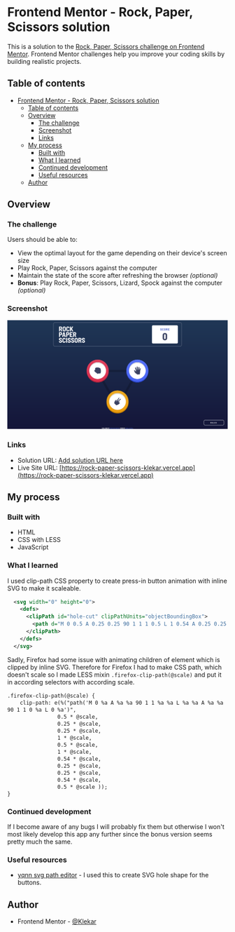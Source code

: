 # Frontend Mentor - Rock, Paper, Scissors solution

This is a solution to the [Rock, Paper, Scissors challenge on Frontend Mentor](https://www.frontendmentor.io/challenges/rock-paper-scissors-game-pTgwgvgH). Frontend Mentor challenges help you improve your coding skills by building realistic projects. 

## Table of contents

- [Frontend Mentor - Rock, Paper, Scissors solution](#frontend-mentor---rock-paper-scissors-solution)
  - [Table of contents](#table-of-contents)
  - [Overview](#overview)
    - [The challenge](#the-challenge)
    - [Screenshot](#screenshot)
    - [Links](#links)
  - [My process](#my-process)
    - [Built with](#built-with)
    - [What I learned](#what-i-learned)
    - [Continued development](#continued-development)
    - [Useful resources](#useful-resources)
  - [Author](#author)

## Overview

### The challenge

Users should be able to:

- View the optimal layout for the game depending on their device's screen size
- Play Rock, Paper, Scissors against the computer
- Maintain the state of the score after refreshing the browser _(optional)_
- **Bonus**: Play Rock, Paper, Scissors, Lizard, Spock against the computer _(optional)_

### Screenshot

![](./screenshot.png)

### Links

- Solution URL: [Add solution URL here](https://your-solution-url.com)
- Live Site URL: [https://rock-paper-scissors-klekar.vercel.app](https://rock-paper-scissors-klekar.vercel.app)

## My process

### Built with

- HTML
- CSS with LESS
- JavaScript

### What I learned

I used clip-path CSS property to create press-in button animation with inline SVG to make it scaleable.

````xml
  <svg width="0" height="0">
    <defs>
      <clipPath id="hole-cut" clipPathUnits="objectBoundingBox">
        <path d="M 0 0.5 A 0.25 0.25 90 1 1 1 0.5 L 1 0.54 A 0.25 0.25 90 1 1 0 0.54 L 0 0.5" />
      </clipPath>
    </defs>
  </svg>
````

Sadly, Firefox had some issue with animating children of element which is clipped by inline SVG. Therefore for Firefox I had to make CSS path, which doesn't scale so I made LESS mixin `.firefox-clip-path(@scale)` and put it in according selectors with according scale.

```less
.firefox-clip-path(@scale) {
    clip-path: e(%("path('M 0 %a A %a %a 90 1 1 %a %a L %a %a A %a %a 90 1 1 0 %a L 0 %a')",
                0.5 * @scale,
                0.25 * @scale,
                0.25 * @scale,
                1 * @scale,
                0.5 * @scale,
                1 * @scale,
                0.54 * @scale,
                0.25 * @scale,
                0.25 * @scale,
                0.54 * @scale,
                0.5 * @scale ));
}
```

### Continued development

If I become aware of any bugs I will probably fix them but otherwise I won't most likely develop this app any further since the bonus version seems pretty much the same.


### Useful resources

- [yqnn svg path editor](https://yqnn.github.io/svg-path-editor/) - I used this to create SVG hole shape for the buttons.

## Author

- Frontend Mentor - [@Klekar](https://www.frontendmentor.io/profile/Klekar)

